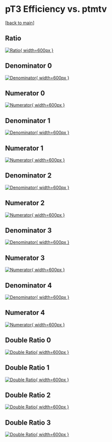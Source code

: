 # pT3 Efficiency vs. ptmtv

[[back to main](./)]



## Ratio

[![Ratio](../mtv/var/pT3_loweta_11_0_eff_ptmtv.png){ width=600px }](../mtv/var/pT3_loweta_11_0_eff_ptmtv.pdf)

## Denominator 0

[![Denominator](../mtv/den/pT3_loweta_11_0_eff_ptmtv_den0.png){ width=600px }](../mtv/den/pT3_loweta_11_0_eff_ptmtv_den0.pdf)

## Numerator 0

[![Numerator](../mtv/num/pT3_loweta_11_0_eff_ptmtv_num0.png){ width=600px }](../mtv/num/pT3_loweta_11_0_eff_ptmtv_num0.pdf)

## Denominator 1

[![Denominator](../mtv/den/pT3_loweta_11_0_eff_ptmtv_den1.png){ width=600px }](../mtv/den/pT3_loweta_11_0_eff_ptmtv_den1.pdf)

## Numerator 1

[![Numerator](../mtv/num/pT3_loweta_11_0_eff_ptmtv_num1.png){ width=600px }](../mtv/num/pT3_loweta_11_0_eff_ptmtv_num1.pdf)

## Denominator 2

[![Denominator](../mtv/den/pT3_loweta_11_0_eff_ptmtv_den2.png){ width=600px }](../mtv/den/pT3_loweta_11_0_eff_ptmtv_den2.pdf)

## Numerator 2

[![Numerator](../mtv/num/pT3_loweta_11_0_eff_ptmtv_num2.png){ width=600px }](../mtv/num/pT3_loweta_11_0_eff_ptmtv_num2.pdf)

## Denominator 3

[![Denominator](../mtv/den/pT3_loweta_11_0_eff_ptmtv_den3.png){ width=600px }](../mtv/den/pT3_loweta_11_0_eff_ptmtv_den3.pdf)

## Numerator 3

[![Numerator](../mtv/num/pT3_loweta_11_0_eff_ptmtv_num3.png){ width=600px }](../mtv/num/pT3_loweta_11_0_eff_ptmtv_num3.pdf)

## Denominator 4

[![Denominator](../mtv/den/pT3_loweta_11_0_eff_ptmtv_den4.png){ width=600px }](../mtv/den/pT3_loweta_11_0_eff_ptmtv_den4.pdf)

## Numerator 4

[![Numerator](../mtv/num/pT3_loweta_11_0_eff_ptmtv_num4.png){ width=600px }](../mtv/num/pT3_loweta_11_0_eff_ptmtv_num4.pdf)

## Double Ratio 0

[![Double Ratio](../mtv/ratio/pT3_loweta_11_0_eff_ptmtv_ratio0.png){ width=600px }](../mtv/ratio/pT3_loweta_11_0_eff_ptmtv_ratio0.pdf)

## Double Ratio 1

[![Double Ratio](../mtv/ratio/pT3_loweta_11_0_eff_ptmtv_ratio1.png){ width=600px }](../mtv/ratio/pT3_loweta_11_0_eff_ptmtv_ratio1.pdf)

## Double Ratio 2

[![Double Ratio](../mtv/ratio/pT3_loweta_11_0_eff_ptmtv_ratio2.png){ width=600px }](../mtv/ratio/pT3_loweta_11_0_eff_ptmtv_ratio2.pdf)

## Double Ratio 3

[![Double Ratio](../mtv/ratio/pT3_loweta_11_0_eff_ptmtv_ratio3.png){ width=600px }](../mtv/ratio/pT3_loweta_11_0_eff_ptmtv_ratio3.pdf)

